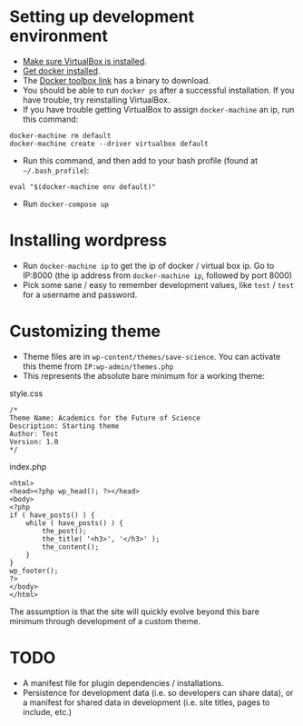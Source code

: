 # Setting up development environment

- [Make sure VirtualBox is installed](https://www.virtualbox.org/).
- [Get docker installed](https://docs.docker.com/engine/installation/).
- The [Docker toolbox link](https://www.docker.com/products/docker-toolbox) has a binary to download.
- You should be able to run `docker ps` after a successful installation. If you have trouble, try reinstalling VirtualBox. 
- If you have trouble getting VirtualBox to assign `docker-machine` an ip, run this command:
```
docker-machine rm default
docker-machine create --driver virtualbox default
```
- Run this command, and then add to your bash profile (found at `~/.bash_profile`): 
```
eval "$(docker-machine env default)"
```
- Run `docker-compose up`

# Installing wordpress

- Run `docker-machine ip` to get the ip of docker / virtual box ip. Go to IP:8000 (the ip address from `docker-machine ip`, followed by port 8000)
- Pick some sane / easy to remember development values, like `test` / `test` for a username and password.

# Customizing theme

- Theme files are in `wp-content/themes/save-science`. You can activate this theme from `IP:wp-admin/themes.php`
- This represents the absolute bare minimum for a working theme:

style.css
```
/*   
Theme Name: Academics for the Future of Science
Description: Starting theme
Author: Test
Version: 1.0
*/
```

index.php
```
<html>
<head><?php wp_head(); ?></head>
<body>
<?php
if ( have_posts() ) {
    while ( have_posts() ) {
        the_post();
        the_title( '<h3>', '</h3>' );
        the_content();
    }
}
wp_footer();
?>
</body>
</html>
```

The assumption is that the site will quickly evolve beyond this bare minimum through development of a custom theme.

# TODO

- A manifest file for plugin dependencies / installations.
- Persistence for development data (i.e. so developers can share data), or a manifest for shared data in development (i.e. site titles, pages to include, etc.)
